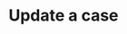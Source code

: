 ---
title: Update a case
excerpt: >-
  Update a case with the given token to have the data provided. Returns an error
  if the case does not exist.
api:
  file: oas.json
  operationId: cases_put
hidden: false
---